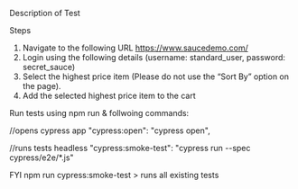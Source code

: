 Description of Test

Steps

1. Navigate to the following URL https://www.saucedemo.com/
2. Login using the following details (username: standard_user, password: secret_sauce)
3. Select the highest price item (Please do not use the “Sort By” option on the page).
4. Add the selected highest price item to the cart

Run tests using npm run & follwoing commands:

//opens cypress app
"cypress:open": "cypress open",

//runs tests headless
"cypress:smoke-test": "cypress run --spec cypress/e2e/*.js" 

FYI npm run cypress:smoke-test > runs all existing tests
